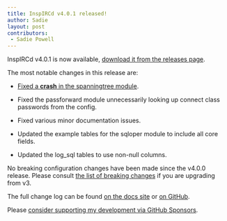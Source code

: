 ```yaml
---
title: InspIRCd v4.0.1 released!
author: Sadie
layout: post
contributors:
 - Sadie Powell
---
```


InspIRCd v4.0.1 is now available, [download it from the releases page](https://github.com/inspircd/inspircd/releases/tag/v4.0.1).

The most notable changes in this release are:

- [Fixed a **crash** in the spanningtree module](https://docs.inspircd.org/security/2024-01).

- Fixed the passforward module unnecessarily looking up connect class passwords from the config.

- Fixed various minor documentation issues.

- Updated the example tables for the sqloper module to include all core fields.

- Updated the log_sql tables to use non-null columns.

<!--more-->

No breaking configuration changes have been made since the v4.0.0 release. Please consult [the list of breaking changes](https://docs.inspircd.org/4/breaking-changes) if you are upgrading from v3.

The full change log can be found [on the docs site](https://docs.inspircd.org/4/change-log/#inspircd-401) or [on GitHub](https://github.com/inspircd/inspircd/compare/v4.0.0...v4.0.1).

Please [consider supporting my development via GitHub Sponsors](https://github.com/sponsors/SadieCat/).
